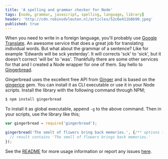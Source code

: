 ```yaml
---
title: 'A spelling and grammar checker for Node'
tags: [node, grammar, javascript, spelling, language, library]
header: 'http://cdn.robinvdvleuten.nl/articles/52c6e411b8b90.jpeg'
published: true
---
```


When you need to write in a foreign language, you'll probably use [Google Translate](http://translate.google.com). An awesome service that does a great job for translating individual words. But what about the grammar of a sentence? Like for example 'Edwards will be sck yesterday'. It will corrects 'sck' to 'sick', but it doesn't correct 'will be' to 'was'.
Thankfully there are some other services for that and I created a Node wrapper for one of them. Say hello to [Gingerbread](https://github.com/RobinvdVleuten/gingerbread).
<!-- more -->

Gingerbread uses the excellent free API from [Ginger](http://www.gingersoftware.com/) and is based on the [gingerice](https://github.com/subosito/gingerice) gem. You can install it as CLI executable or use it in your Node scripts. Install the library with the following command through NPM;

```bash
$ npm install gingerbread
```

To install it as global executable, append `-g` to the above command.
Then in your scripts, use the library like this;

```javascript
var gingerbread = require('gingerbread');

gingerbread('The smelt of fliwers bring back memories.', {/** options to override **/}, function (error, text, result, corrections) {
  // result contains 'The smell of flowers brings back memories.'
});
```

See the [README](https://github.com/RobinvdVleuten/gingerbread/blob/master/README.md) for more usage information or report any issues [here](https://github.com/RobinvdVleuten/gingerbread/issues).